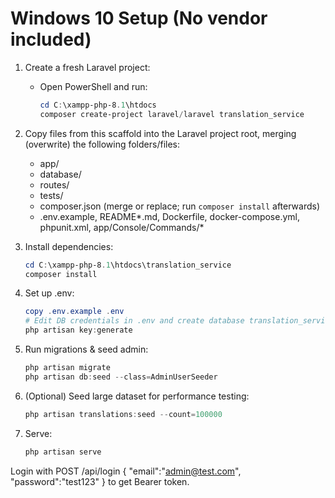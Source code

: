 # Windows 10 Setup (No vendor included)

1. Create a fresh Laravel project:
   - Open PowerShell and run:
     ```powershell
     cd C:\xampp-php-8.1\htdocs
     composer create-project laravel/laravel translation_service
     ```
2. Copy files from this scaffold into the Laravel project root, merging (overwrite) the following folders/files:
   - app/
   - database/
   - routes/
   - tests/
   - composer.json (merge or replace; run `composer install` afterwards)
   - .env.example, README*.md, Dockerfile, docker-compose.yml, phpunit.xml, app/Console/Commands/*

3. Install dependencies:
   ```powershell
   cd C:\xampp-php-8.1\htdocs\translation_service
   composer install
   ```

4. Set up .env:
   ```powershell
   copy .env.example .env
   # Edit DB credentials in .env and create database translation_service in MySQL
   php artisan key:generate
   ```

5. Run migrations & seed admin:
   ```powershell
   php artisan migrate
   php artisan db:seed --class=AdminUserSeeder
   ```

6. (Optional) Seed large dataset for performance testing:
   ```powershell
   php artisan translations:seed --count=100000
   ```

7. Serve:
   ```powershell
   php artisan serve
   ```

Login with POST /api/login { "email":"admin@test.com", "password":"test123" } to get Bearer token.
